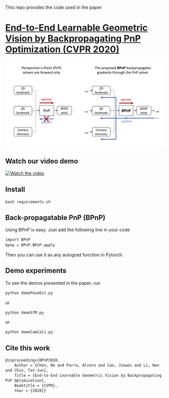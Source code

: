 This repo provides the code used in the paper
# [End-to-End Learnable Geometric Vision by Backpropagating PnP Optimization (CVPR 2020)](https://arxiv.org/pdf/1909.06043.pdf)

![](demo_data/cover.png)

## Watch our video demo
[![Watch the video](https://i9.ytimg.com/vi/eYmoAAsiBEE/mq3.jpg?sqp=CIzY-vsF&rs=AOn4CLDNO2n3txkRF7Rk8UM1xrP-qJI2Xg)](https://youtu.be/eYmoAAsiBEE)

## Install

`bash requirements.sh`


## Back-propagatable PnP (BPnP)

Using BPnP is easy. Just add the following line in your code
````bash
import BPnP
bpnp = BPnP.BPnP.apply
````
Then you can use it as any autograd function in Pytorch.

## Demo experiments

To see the demos presented in the paper, run
````bash
python demoPoseEst.py
````
or
````bash
python demoSfM.py
````
or
````bash
python demoCamCali.py
````

## Cite this work
````
@inproceedings{BPnP2020,
    Author = {Chen, Bo and Parra, Alvaro and Cao, Jiewei and Li, Nan and Chin, Tat-Jun},
    Title = {End-to-End Learnable Geometric Vision by Backpropagating PnP Optimization},
    Booktitle = {CVPR},
    Year = {2020}}
````
